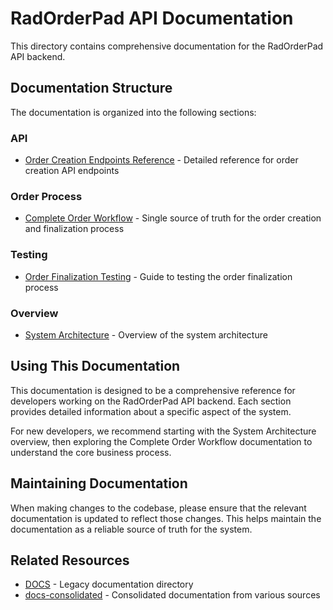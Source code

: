 # RadOrderPad API Documentation

This directory contains comprehensive documentation for the RadOrderPad API backend.

## Documentation Structure

The documentation is organized into the following sections:

### API
- [Order Creation Endpoints Reference](api/order-creation-endpoints-reference.md) - Detailed reference for order creation API endpoints

### Order Process
- [Complete Order Workflow](order-process/complete-order-workflow.md) - Single source of truth for the order creation and finalization process

### Testing
- [Order Finalization Testing](testing/order-finalization-testing.md) - Guide to testing the order finalization process

### Overview
- [System Architecture](overview/system-architecture.md) - Overview of the system architecture

## Using This Documentation

This documentation is designed to be a comprehensive reference for developers working on the RadOrderPad API backend. Each section provides detailed information about a specific aspect of the system.

For new developers, we recommend starting with the System Architecture overview, then exploring the Complete Order Workflow documentation to understand the core business process.

## Maintaining Documentation

When making changes to the codebase, please ensure that the relevant documentation is updated to reflect those changes. This helps maintain the documentation as a reliable source of truth for the system.

## Related Resources

- [DOCS](../DOCS) - Legacy documentation directory
- [docs-consolidated](../docs-consolidated) - Consolidated documentation from various sources